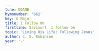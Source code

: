 ```yaml
---
tune: DOANE
hymnnumber: '662'
key: G Major
title: I Follow On
firstline: Saviour!  I follow on
topic: 'Living His Life: Following Jesus'
author: C. S. Robinson
year: '-'
---
```

